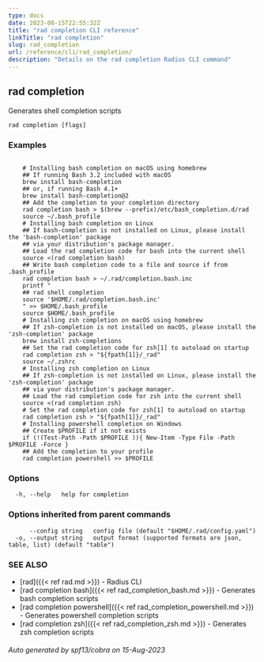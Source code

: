 ```yaml
---
type: docs
date: 2023-08-15T22:55:32Z
title: "rad completion CLI reference"
linkTitle: "rad completion"
slug: rad_completion
url: /reference/cli/rad_completion/
description: "Details on the rad completion Radius CLI command"
---
```

## rad completion

Generates shell completion scripts

```
rad completion [flags]
```

### Examples

```

	# Installing bash completion on macOS using homebrew
	## If running Bash 3.2 included with macOS
	brew install bash-completion
	## or, if running Bash 4.1+
	brew install bash-completion@2
	## Add the completion to your completion directory
	rad completion bash > $(brew --prefix)/etc/bash_completion.d/rad
	source ~/.bash_profile
	# Installing bash completion on Linux
	## If bash-completion is not installed on Linux, please install the 'bash-completion' package
	## via your distribution's package manager.
	## Load the rad completion code for bash into the current shell
	source <(rad completion bash)
	## Write bash completion code to a file and source if from .bash_profile
	rad completion bash > ~/.rad/completion.bash.inc
	printf "
	## rad shell completion
	source '$HOME/.rad/completion.bash.inc'
	" >> $HOME/.bash_profile
	source $HOME/.bash_profile
	# Installing zsh completion on macOS using homebrew
	## If zsh-completion is not installed on macOS, please install the 'zsh-completion' package
	brew install zsh-completions
	## Set the rad completion code for zsh[1] to autoload on startup
	rad completion zsh > "${fpath[1]}/_rad"
	source ~/.zshrc
	# Installing zsh completion on Linux
	## If zsh-completion is not installed on Linux, please install the 'zsh-completion' package
	## via your distribution's package manager.
	## Load the rad completion code for zsh into the current shell
	source <(rad completion zsh)
	# Set the rad completion code for zsh[1] to autoload on startup
	rad completion zsh > "${fpath[1]}/_rad"
	# Installing powershell completion on Windows
	## Create $PROFILE if it not exists
	if (!(Test-Path -Path $PROFILE )){ New-Item -Type File -Path $PROFILE -Force }
	## Add the completion to your profile
	rad completion powershell >> $PROFILE

```

### Options

```
  -h, --help   help for completion
```

### Options inherited from parent commands

```
      --config string   config file (default "$HOME/.rad/config.yaml")
  -o, --output string   output format (supported formats are json, table, list) (default "table")
```

### SEE ALSO

* [rad]({{< ref rad.md >}})	 - Radius CLI
* [rad completion bash]({{< ref rad_completion_bash.md >}})	 - Generates bash completion scripts
* [rad completion powershell]({{< ref rad_completion_powershell.md >}})	 - Generates powershell completion scripts
* [rad completion zsh]({{< ref rad_completion_zsh.md >}})	 - Generates zsh completion scripts

###### Auto generated by spf13/cobra on 15-Aug-2023
